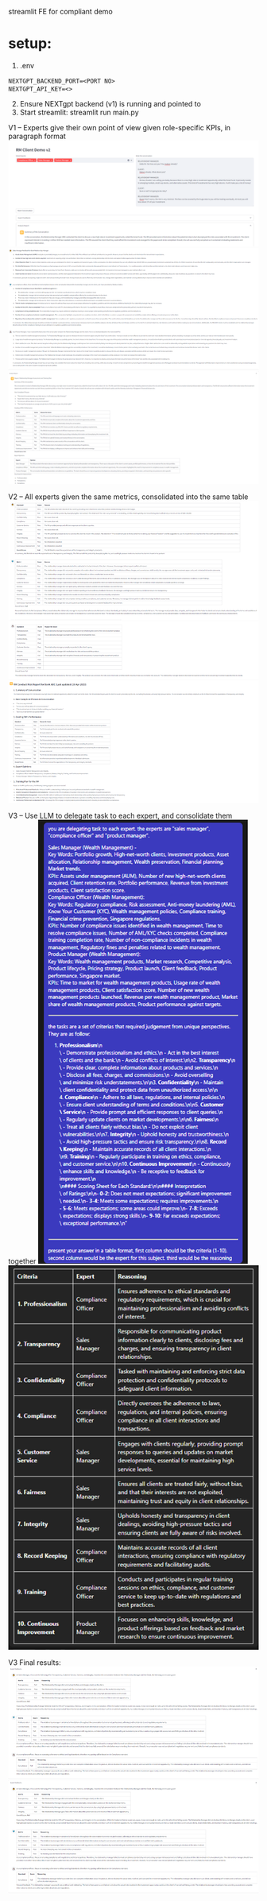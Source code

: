 streamlit FE for compliant demo

# setup:

1. .env
```
NEXTGPT_BACKEND_PORT=<PORT NO>
NEXTGPT_API_KEY=<>
```

2. Ensure NEXTgpt backend (v1) is running and pointed to
3. Start streamlit: streamlit run main.py


V1 – Experts give their own point of view given role-specific KPIs, in paragraph format
![alt text](docs/1.png)
![alt text](docs/2.png)
![alt text](docs/3.png)


V2 – All experts given the same metrics, consolidated into the same table
![alt text](docs/image.png)
![alt text](docs/image-1.png)
![alt text](docs/image-2.png)

V3 – Use LLM to delegate task to each expert, and consolidate them together
![alt text](docs/image-3.png)
![alt text](docs/image-4.png)

V3 Final results:
![alt text](docs/image-5.png)
![alt text](docs/image-6.png)
